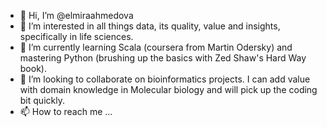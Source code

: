 - 👋 Hi, I’m @elmiraahmedova
- 👀 I’m interested in all things data, its quality, value and insights, specifically in life sciences.
- 🌱 I’m currently learning Scala (coursera from Martin Odersky) and mastering Python (brushing up the basics with Zed Shaw's Hard Way book).
- 💞️ I’m looking to collaborate on bioinformatics projects. I can add value with domain knowledge in Molecular biology and will pick up the coding bit quickly.
- 📫 How to reach me ...

<!---
elmiraahmedova/elmiraahmedova is a ✨ special ✨ repository because its `README.md` (this file) appears on your GitHub profile.
You can click the Preview link to take a look at your changes.
--->
